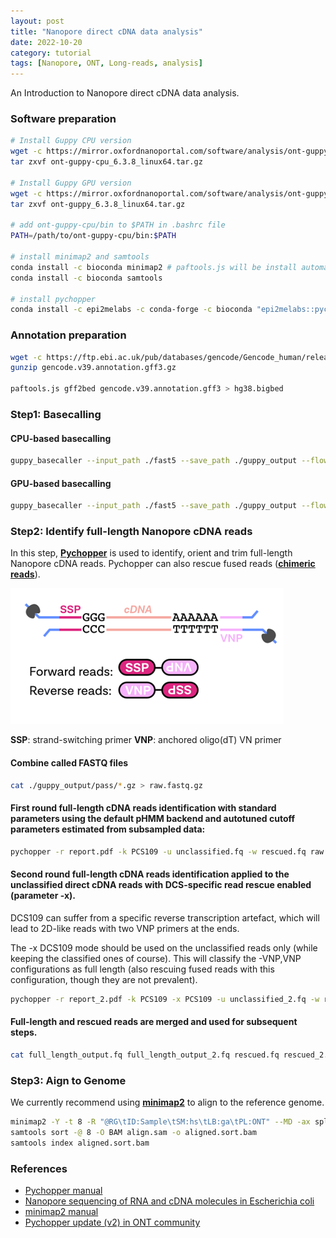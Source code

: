 ```yaml
---
layout: post
title: "Nanopore direct cDNA data analysis"
date: 2022-10-20
category: tutorial
tags: [Nanopore, ONT, Long-reads, analysis]
---
```


An Introduction to Nanopore direct cDNA data analysis.

<!--more-->

### Software preparation

```bash
# Install Guppy CPU version
wget -c https://mirror.oxfordnanoportal.com/software/analysis/ont-guppy-cpu_6.3.8_linux64.tar.gz
tar zxvf ont-guppy-cpu_6.3.8_linux64.tar.gz

# Install Guppy GPU version
wget -c https://mirror.oxfordnanoportal.com/software/analysis/ont-guppy_6.3.8_linux64.tar.gz
tar zxvf ont-guppy_6.3.8_linux64.tar.gz

# add ont-guppy-cpu/bin to $PATH in .bashrc file
PATH=/path/to/ont-guppy-cpu/bin:$PATH

# install minimap2 and samtools
conda install -c bioconda minimap2 # paftools.js will be install automatically.
conda install -c bioconda samtools

# install pychopper
conda install -c epi2melabs -c conda-forge -c bioconda "epi2melabs::pychopper" # nhmmscan will be install automatically.
```

### Annotation preparation
```bash
wget -c https://ftp.ebi.ac.uk/pub/databases/gencode/Gencode_human/release_39/gencode.v39.annotation.gff3.gz
gunzip gencode.v39.annotation.gff3.gz

paftools.js gff2bed gencode.v39.annotation.gff3 > hg38.bigbed
```

### Step1: Basecalling

#### CPU-based basecalling
```bash
guppy_basecaller --input_path ./fast5 --save_path ./guppy_output --flowcell FLO-MIN106 --kit SQK-RNA002 --calib_detect --num_callers 16 --cpu_threads_per_caller 8 --compress_fastq --trim_strategy none
```
#### GPU-based basecalling
```bash
guppy_basecaller --input_path ./fast5 --save_path ./guppy_output --flowcell FLO-MIN106 --kit SQK-RNA002 --calib_detect --num_callers 16 ----gpu_runners_per_device 80 -x "cuda:all" --compress_fastq --trim_strategy none
```

### Step2: Identify full-length Nanopore cDNA reads
In this step, [__Pychopper__](https://github.com/epi2me-labs/pychopper) is used to identify, orient and trim full-length Nanopore cDNA reads. Pychopper can also rescue fused reads ([__chimeric reads__](https://yulijia.net/en/bioinformatics/2015/12/21/Linear-Chimeric-Supplementary-Primary-and-Secondary-Alignments.html)).

![center](/figures/2022-10-20-ONT-direct-cDNA-Data-Analysis/SSP_VNP.png) 

__SSP__: strand-switching primer
__VNP__: anchored oligo(dT) VN primer

#### Combine called FASTQ files
```bash
cat ./guppy_output/pass/*.gz > raw.fastq.gz
```

#### First round full-length cDNA reads identification with standard parameters using the default pHMM backend and autotuned cutoff parameters estimated from subsampled data:
```bash
pychopper -r report.pdf -k PCS109 -u unclassified.fq -w rescued.fq raw.fastq.gz full_length_output.fq
```
#### Second round full-length cDNA reads identification applied to the unclassified direct cDNA reads with DCS-specific read rescue enabled (parameter -x).

DCS109 can suffer from a specific reverse transcription artefact, which will lead to 2D-like reads with two VNP primers at the ends.

The -x DCS109 mode should be used on the unclassified reads only (while keeping the classified ones of course). This will classify the -VNP,VNP configurations as full length (also rescuing fused reads with this configuration, though they are not prevalent).

```bash
pychopper -r report_2.pdf -k PCS109 -x PCS109 -u unclassified_2.fq -w rescued_2.fq unclassified.fq full_length_output_2.fq
```
#### Full-length and rescued reads are merged and used for subsequent steps.
```bash
cat full_length_output.fq full_length_output_2.fq rescued.fq rescued_2.fq > full_length_cdna.fastq
```

### Step3: Aign to Genome
We currently recommend using [__minimap2__](https://github.com/lh3/minimap2) to align to the reference genome.

```bash
minimap2 -Y -t 8 -R "@RG\tID:Sample\tSM:hs\tLB:ga\tPL:ONT" --MD -ax splice -uf -k14 --junc-bed hg38.bigbed hg38.fasta full_length_cdna.fastq > aligned.sam
samtools sort -@ 8 -O BAM align.sam -o aligned.sort.bam
samtools index aligned.sort.bam
```

### References
* [Pychopper manual](https://github.com/epi2me-labs/pychopper)
* [Nanopore sequencing of RNA and cDNA molecules in Escherichia coli](https://rnajournal.cshlp.org/content/28/3/400.full)
* [minimap2 manual](https://lh3.github.io/minimap2/minimap2.html)
* [Pychopper update (v2) in ONT community](https://community.nanoporetech.com/posts/pychopper-update-v2)
